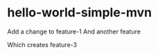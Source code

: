 hello-world-simple-mvn
======================
Add a change to feature-1
And another feature

Which creates feature-3
